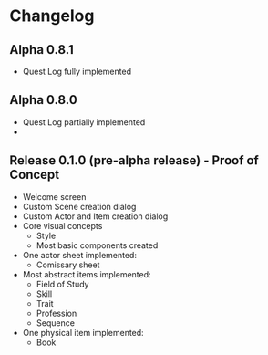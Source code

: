 # Changelog

## Alpha 0.8.1

-  Quest Log fully implemented

## Alpha 0.8.0

-  Quest Log partially implemented
-

## Release 0.1.0 (pre-alpha release) - Proof of Concept

-  Welcome screen
-  Custom Scene creation dialog
-  Custom Actor and Item creation dialog
-  Core visual concepts
   -  Style
   -  Most basic components created
-  One actor sheet implemented:
   -  Comissary sheet
-  Most abstract items implemented:
   -  Field of Study
   -  Skill
   -  Trait
   -  Profession
   -  Sequence
-  One physical item implemented:
   -  Book
